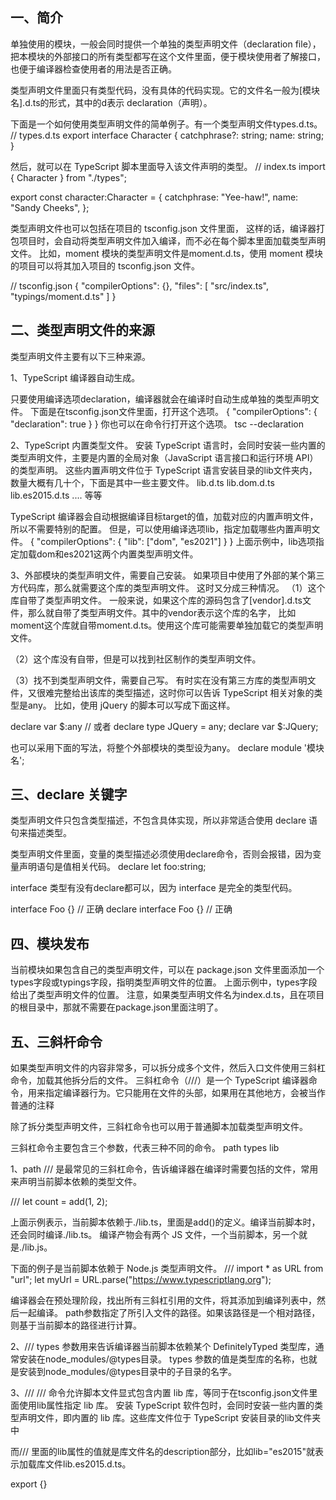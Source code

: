 
## 一、简介

单独使用的模块，一般会同时提供一个单独的类型声明文件（declaration file），
把本模块的外部接口的所有类型都写在这个文件里面，便于模块使用者了解接口，也便于编译器检查使用者的用法是否正确。

类型声明文件里面只有类型代码，没有具体的代码实现。它的文件名一般为[模块名].d.ts的形式，其中的d表示 declaration（声明）。

下面是一个如何使用类型声明文件的简单例子。有一个类型声明文件types.d.ts。
// types.d.ts
export interface Character {
  catchphrase?: string;
  name: string;
}

然后，就可以在 TypeScript 脚本里面导入该文件声明的类型。
// index.ts
import { Character } from "./types";

export const character:Character = {
  catchphrase: "Yee-haw!",
  name: "Sandy Cheeks",
};


类型声明文件也可以包括在项目的 tsconfig.json 文件里面，
这样的话，编译器打包项目时，会自动将类型声明文件加入编译，而不必在每个脚本里面加载类型声明文件。
比如，moment 模块的类型声明文件是moment.d.ts，使用 moment 模块的项目可以将其加入项目的 tsconfig.json 文件。

// tsconfig.json
{
  "compilerOptions": {},
  "files": [
    "src/index.ts",
    "typings/moment.d.ts"
  ]
}





## 二、类型声明文件的来源
类型声明文件主要有以下三种来源。


1、TypeScript 编译器自动生成。

只要使用编译选项declaration，编译器就会在编译时自动生成单独的类型声明文件。
下面是在tsconfig.json文件里面，打开这个选项。
{
  "compilerOptions": {
    "declaration": true
  }
}
你也可以在命令行打开这个选项。
tsc --declaration

2、TypeScript 内置类型文件。
安装 TypeScript 语言时，会同时安装一些内置的类型声明文件，主要是内置的全局对象（JavaScript 语言接口和运行环境 API）的类型声明。
这些内置声明文件位于 TypeScript 语言安装目录的lib文件夹内，数量大概有几十个，下面是其中一些主要文件。
lib.d.ts
lib.dom.d.ts
lib.es2015.d.ts
.... 等等

TypeScript 编译器会自动根据编译目标target的值，加载对应的内置声明文件，所以不需要特别的配置。
但是，可以使用编译选项lib，指定加载哪些内置声明文件。
{
  "compilerOptions": {
    "lib": ["dom", "es2021"]
  }
}
上面示例中，lib选项指定加载dom和es2021这两个内置类型声明文件。



3、外部模块的类型声明文件，需要自己安装。
如果项目中使用了外部的某个第三方代码库，那么就需要这个库的类型声明文件。
这时又分成三种情况。
（1）这个库自带了类型声明文件。
        一般来说，如果这个库的源码包含了[vendor].d.ts文件，那么就自带了类型声明文件。其中的vendor表示这个库的名字，
        比如moment这个库就自带moment.d.ts。使用这个库可能需要单独加载它的类型声明文件。


（2）这个库没有自带，但是可以找到社区制作的类型声明文件。


（3）找不到类型声明文件，需要自己写。
    有时实在没有第三方库的类型声明文件，又很难完整给出该库的类型描述，这时你可以告诉 TypeScript 相关对象的类型是any。
    比如，使用 jQuery 的脚本可以写成下面这样。

declare var $:any
// 或者
declare type JQuery = any;
declare var $:JQuery;

也可以采用下面的写法，将整个外部模块的类型设为any。
declare module '模块名';




## 三、declare 关键字
类型声明文件只包含类型描述，不包含具体实现，所以非常适合使用 declare 语句来描述类型。

类型声明文件里面，变量的类型描述必须使用declare命令，否则会报错，因为变量声明语句是值相关代码。
declare let foo:string;

interface 类型有没有declare都可以，因为 interface 是完全的类型代码。

interface Foo {} // 正确
declare interface Foo {} // 正确






## 四、模块发布

当前模块如果包含自己的类型声明文件，可以在 package.json 文件里面添加一个types字段或typings字段，指明类型声明文件的位置。
上面示例中，types字段给出了类型声明文件的位置。
注意，如果类型声明文件名为index.d.ts，且在项目的根目录中，那就不需要在package.json里面注明了。





## 五、三斜杆命令
如果类型声明文件的内容非常多，可以拆分成多个文件，然后入口文件使用三斜杠命令，加载其他拆分后的文件。
三斜杠命令（///）是一个 TypeScript 编译器命令，用来指定编译器行为。它只能用在文件的头部，如果用在其他地方，会被当作普通的注释

除了拆分类型声明文件，三斜杠命令也可以用于普通脚本加载类型声明文件。

三斜杠命令主要包含三个参数，代表三种不同的命令。
path
types
lib

1、path
/// <reference path="" />是最常见的三斜杠命令，告诉编译器在编译时需要包括的文件，常用来声明当前脚本依赖的类型文件。

/// <reference path="./lib.ts" />
let count = add(1, 2);

上面示例表示，当前脚本依赖于./lib.ts，里面是add()的定义。编译当前脚本时，还会同时编译./lib.ts。
编译产物会有两个 JS 文件，一个当前脚本，另一个就是./lib.js。

下面的例子是当前脚本依赖于 Node.js 类型声明文件。
/// <reference path="node.d.ts"/>
import * as URL from "url";
let myUrl = URL.parse("https://www.typescriptlang.org");

编译器会在预处理阶段，找出所有三斜杠引用的文件，将其添加到编译列表中，然后一起编译。
path参数指定了所引入文件的路径。如果该路径是一个相对路径，则基于当前脚本的路径进行计算。

2、/// <reference types="" />
types 参数用来告诉编译器当前脚本依赖某个 DefinitelyTyped 类型库，通常安装在node_modules/@types目录。
types 参数的值是类型库的名称，也就是安装到node_modules/@types目录中的子目录的名字。

3、/// <reference lib="" />
/// <reference lib="..." /> 命令允许脚本文件显式包含内置 lib 库，等同于在tsconfig.json文件里面使用lib属性指定 lib 库。
安装 TypeScript 软件包时，会同时安装一些内置的类型声明文件，即内置的 lib 库。这些库文件位于 TypeScript 安装目录的lib文件夹中

而/// <reference lib="" />里面的lib属性的值就是库文件名的description部分，比如lib="es2015"就表示加载库文件lib.es2015.d.ts。





export {}